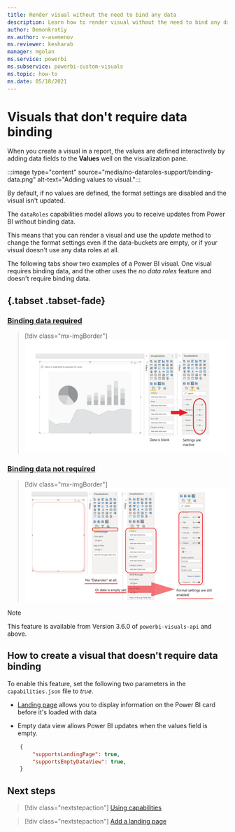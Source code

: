 ```yaml
---
title: Render visual without the need to bind any data
description: Learn how to render visual without the need to bind any data.
author: Demonkratiy
ms.author: v-asemenov
ms.reviewer: kesharab
manager: mgolan
ms.service: powerbi
ms.subservice: powerbi-custom-visuals
ms.topic: how-to
ms.date: 05/18/2021
---
```


# Visuals that don't require data binding

When you create a visual in a report, the values are defined interactively by adding data fields to the **Values** well on the visualization pane.

:::image type="content" source="media/no-dataroles-support/binding-data.png" alt-text="Adding values to visual.":::

By default, if no values are defined, the format settings are disabled and the visual isn't updated.

The `dataRoles` capabilities model allows you to receive updates from Power BI without binding data.

This means that you can render a visual and use the *update* method to change the format settings even if the data-buckets are empty, or if your visual doesn't use any data roles at all.

The following tabs show two examples of a Power BI visual. One visual requires binding data, and the other uses the *no data roles* feature and doesn't require binding data.

## {.tabset .tabset-fade}

### [Binding data required](#tab/NoDataroles)

>[!div class="mx-imgBorder"]
>![Screenshot of the no-dataroles-support before API-2.6.0](media/no-dataroles-support/no-dataroles-1.png)

### [Binding data not required](#tab/NoDatarolesSupport)

>[!div class="mx-imgBorder"]
>![Screenshot of the no-dataroles-support after API-2.6.0](media/no-dataroles-support/no-dataroles-2.png)

> [!NOTE]
> This feature is available from Version 3.6.0 of `powerbi-visuals-api` and above.

## How to create a visual that doesn't require data binding

To enable this feature, set the following two parameters in the `capabilities.json` file to *true*.

* [Landing page](landing-page.md) allows you to display information on the Power BI card before it's loaded with data

* Empty data view allows Power BI updates when the values field is empty.

```json
    {
        "supportsLandingPage": true,
        "supportsEmptyDataView": true,
    }
```

## Next steps

> [!div class="nextstepaction"]
> [Using capabilities](capabilities.md)

> [!div class="nextstepaction"]
> [Add a landing page](landing-page.md)
